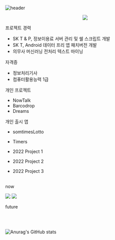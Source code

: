 ![header](https://capsule-render.vercel.app/api?type=waving&color=timeGradient&height=180&section=header&text=Zer95%20____&desc=iOS%20Developer&fontSize=55&fontColor=FFFFFF&fontAlign=25&fontAlignY=40&descSize=15&descAlign=15&animation=fadeIn)

<p align="center">
  <img src="https://readme-typing-svg.herokuapp.com/?lines=Zer95+GitHub+😃;I'm+iOS+Developer+🧑🏻‍💻;&font=Fira%20Code&center=true&width=380&height=50">
</p>


프로젝트 경력

- SK T & P, 정보이용료 서버 관리 및 쉘 스크립트 개발
- SK T, Android 데이터 프리 앱 패치버전 개발
- 의무사 머신러닝 전처리 텍스트 마이닝


자격증

- 정보처리기사
- 컴퓨터활용능력 1급

개인 프로젝트

- NowTalk
- Barcodrop
- Dreams

개인 출시 앱

- somtimesLotto
- Timers

- 2022 Project 1
- 2022 Project 2
- 2022 Project 3

<br>
now
<br>

<img src="https://img.shields.io/badge/Swift-FA7343?style=flat-square&logo=Swift&logoColor=white"/> <img src="https://img.shields.io/badge/Linux-FCC624?style=flat-square&logo=Linux&logoColor=white"/>


future 
<br>

<br>
<br>

![Anurag's GitHub stats](https://github-readme-stats.vercel.app/api?username=Zer95&show_icons=true&theme=dracula)




